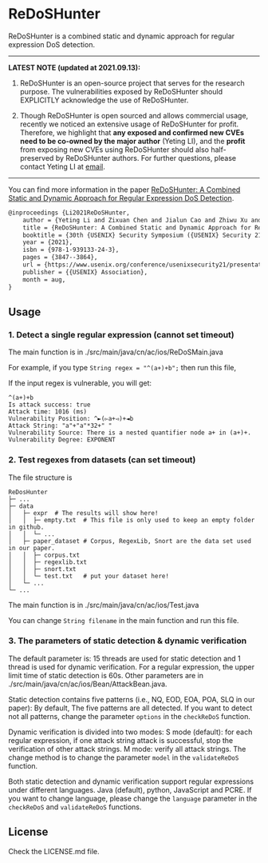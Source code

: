 # ReDoSHunter
ReDoSHunter is a combined static and dynamic approach for regular expression DoS detection.


------

**LATEST NOTE (updated at 2021.09.13):**

1. ReDoSHunter is an open-source project that serves for the research purpose. The vulnerabilities exposed by ReDoSHunter should EXPLICITLY acknowledge the use of ReDoSHunter.  

2. Though ReDoSHunter is open sourced and allows commercial usage, recently we noticed an extensive usage of ReDoSHunter for profit. Therefore, we highlight that **any exposed and confirmed new CVEs need to be co-owned by the major author** (Yeting LI), and the **profit** from exposing new CVEs using ReDoSHunter should also half-preserved by ReDoSHunter authors. For further questions, please contact Yeting LI at [email](lyt@ios.ac.cn).


------


You can find more information in the paper [ReDoSHunter: A Combined Static and Dynamic Approach for Regular Expression DoS Detection](https://www.usenix.org/system/files/sec21-li-yeting.pdf).

```tex
@inproceedings {Li2021ReDoSHunter,
    author = {Yeting Li and Zixuan Chen and Jialun Cao and Zhiwu Xu and Qiancheng Peng and Haiming Chen and Liyuan Chen and Shing-Chi Cheung},
    title = {ReDoSHunter: A Combined Static and Dynamic Approach for Regular Expression DoS Detection},
    booktitle = {30th {USENIX} Security Symposium ({USENIX} Security 21)},
    year = {2021},
    isbn = {978-1-939133-24-3},
    pages = {3847--3864},
    url = {https://www.usenix.org/conference/usenixsecurity21/presentation/li-yeting},
    publisher = {{USENIX} Association},
    month = aug,
}
```

## Usage

### 1. Detect a single regular expression (cannot set timeout)
The main function is in ./src/main/java/cn/ac/ios/ReDoSMain.java

For example, if you type ```String regex = "^(a+)+b";``` then run this file,

If the input regex is vulnerable, you will get:
```
^(a+)+b
Is attack success: true
Attack time: 1016 (ms)
Vulnerability Position: ^►(▻a+◅)+◄b
Attack String: "a"+"a"*32+" "
Vulnerability Source: There is a nested quantifier node a+ in (a+)+.
Vulnerability Degree: EXPONENT
```

### 2. Test regexes from datasets (can set timeout)
The file structure is
```
ReDosHunter
├─ ...
├─ data	
│   ├─ expr  # The results will show here!
│   │  ├─ empty.txt  # This file is only used to keep an empty folder in github.
│   │  └─ ...
│   ├─ paper_dataset # Corpus, RegexLib, Snort are the data set used in our paper.
│   │  ├─ corpus.txt 
│   │  ├─ regexlib.txt
│   │  ├─ snort.txt
│   │  └─ test.txt   # put your dataset here!
│   └─ ...
└─ ...
```

The main function is in ./src/main/java/cn/ac/ios/Test.java

You can change ```String filename``` in the main function and run this file.

### 3. The parameters of static detection & dynamic verification
The default parameter is: 15 threads are used for static detection and 1 thread is used for dynamic verification. For a regular expression, the upper limit time of static detection is 60s. Other parameters are in ./src/main/java/cn/ac/ios/Bean/AttackBean.java.

Static detection contains five patterns (i.e., NQ, EOD, EOA, POA, SLQ in our paper): By default, The five patterns are all detected. If you want to detect not all patterns, change the parameter ```options``` in the ```checkReDoS``` function.

Dynamic verification is divided into two modes:
S mode (default): for each regular expression, if one attack string attack is successful, stop the verification of other attack strings.
M mode: verify all attack strings.
The change method is to change the parameter ```model``` in the ```validateReDoS``` function.

Both static detection and dynamic verification support regular expressions under different languages. Java (default), python, JavaScript and PCRE. 
If you want to change language, please change the ```language``` parameter in the ```checkReDoS``` and ```validateReDoS``` functions.


## License
Check the LICENSE.md file.
